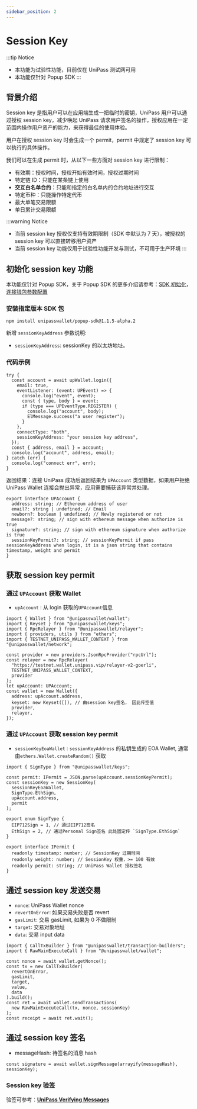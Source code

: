 ```yaml
---
sidebar_position: 2
---
```


# Session Key

:::tip Notice
- 本功能为试验性功能，目前仅在 UniPass 测试网可用
- 本功能仅针对 Popup SDK
:::

## 背景介绍

Session key 是指用户可以在应用端生成一把临时的密钥，UniPass 用户可以通过授权 session key，减少唤起 UniPass 请求用户签名的操作，授权应用在一定范围内操作用户资产的能力，来获得最佳的使用体验。

用户在授权 session key 时会生成一个 permit，permit 中规定了 session key 可以执行的具体操作。

我们可以在生成 permit 时，从以下一些方面对 session key 进行限制：

- 有效期：授权时间，授权开始有效时间，授权过期时间
- 特定链 ID：只能在某条链上使用
- **交互白名单合约**：只能和指定的白名单内的合约地址进行交互
- 特定币种：只能操作特定代币
- 最大单笔交易限额
- 单日累计交易限额

:::warning Notice
- 当前 session key 授权仅支持有效期限制（SDK 中默认为 7 天），被授权的 session key 可以直接转移用户资产
- 当前 session key 功能仅用于试验性功能开发与测试，不可用于生产环境
:::

## 初始化 session key 功能

本功能仅针对 Popup SDK，关于 Popup SDK 的更多介绍请参考：[SDK 初始化](../popup-sdk/02-initialization.md)，[连接钱包参数配置](../popup-sdk/03-connect-wallet.md)

### 安装指定版本 SDK 包

```
npm install unipasswallet/popup-sdk@1.1.5-alpha.2
```

新增 `sessionKeyAddress` 参数说明:

- `sessionKeyAddress`: sessionKey 的以太坊地址。

### 代码示例

```tsx
try {
  const account = await upWallet.login({
    email: true,
    eventListener: (event: UPEvent) => {
      console.log("event", event);
      const { type, body } = event;
      if (type === UPEventType.REGISTER) {
        console.log("account", body);
        ElMessage.success("a user register");
      }
    },
    connectType: "both",
    sessionKeyAddress: "your session key address",
  });
  const { address, email } = account;
  console.log("account", address, email);
} catch (err) {
  console.log("connect err", err);
}
```

返回结果：连接 UniPass 成功后返回结果为 `UPAccount` 类型数据，如果用户拒绝 UniPass Wallet 连接会抛出异常，应用需要捕获该异常并处理。

```tsx
export interface UPAccount {
  address: string; // Ethereum address of user
  email?: string | undefined; // Email
  newborn?: boolean | undefined; // Newly registered or not
  message?: string; // sign with ethereum message when authorize is true
  signature?: string; // sign with ethereum signature when authorize is true
  sessionKeyPermit?: string; // sessionKeyPermit if pass sessionKeyAddress when login, it is a json string that contains timestamp, weight and permit
}
```

## 获取 session key permit

### 通过 `UPAccount` 获取 Wallet

- `upAccount` : 从 login 获取的`UPAccount`信息

```tsx
import { Wallet } from "@unipasswallet/wallet";
import { Keyset } from "@unipasswallet/keys";
import { RpcRelayer } from "@unipasswallet/relayer";
import { providers, utils } from "ethers";
import { TESTNET_UNIPASS_WALLET_CONTEXT } from "@unipasswallet/network";

const provider = new providers.JsonRpcProvider("rpcUrl");
const relayer = new RpcRelayer(
  "https://testnet.wallet.unipass.vip/relayer-v2-goerli",
  TESTNET_UNIPASS_WALLET_CONTEXT,
  provider
);
let upAccount: UPAccount;
const wallet = new Wallet({
  address: upAccount.address,
  keyset: new Keyset([]), // 由session key签名， 因此传空值
  provider,
  relayer,
});
```

### 通过 `UPAccount` 获取 session key permit

- `sessionKeyEoaWallet` : `sessionKeyAddress` 的私钥生成的 EOA Wallet, 通常由`ethers.Wallet.createRandom()` 获取

```tsx
import { SignType } from "@unipasswallet/keys";

const permit: IPermit = JSON.parse(upAccount.sessionKeyPermit);
const sessionKey = new SessionKey(
  sessionKeyEoaWallet,
  SignType.EthSign,
  upAccount.address,
  permit
);
```

```tsx
export enum SignType {
  EIP712Sign = 1, // 通过EIP712签名
  EthSign = 2, // 通过Personal Sign签名 此处固定传 `SignType.EthSign`
}

export interface IPermit {
  readonly timestamp: number; // SessionKey 过期时间
  readonly weight: number; // SessionKey 权重，>= 100 有效
  readonly permit: string; // UniPass Wallet 授权签名
}
```

## 通过 session key 发送交易

- `nonce`: UniPass Wallet nonce
- `revertOnError`: 如果交易失败是否 revert
- `gasLimit`: 交易 gasLimit, 如果为 0 不做限制
- `target`: 交易对象地址
- `data`: 交易 input data

```tsx
import { CallTxBuilder } from "@unipasswallet/transaction-builders";
import { RawMainExecuteCall } from "@unipasswallet/wallet";

const nonce = await wallet.getNonce();
const tx = new CallTxBuilder(
  revertOnError,
  gasLimit,
  target,
  value,
  data
).build();
const ret = await wallet.sendTransactions(
  new RawMainExecuteCall(tx, nonce, sessionKey)
);
const receipt = await ret.wait();
```

## 通过 session key 签名

- messageHash: 待签名的消息 hash

```tsx
const signature = await wallet.signMessage(arrayify(messageHash), sessionKey);
```

### Session key 验签

验签可参考：[**UniPass Verifying Messages**](../verifying-messages/01-unipass-verifying-messages.mdx)
